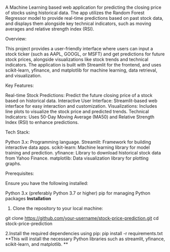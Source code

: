 A Machine Learning based web application for predicting the closing price of stocks using historical data. The app utilizes the Random Forest Regressor model to provide real-time predictions based on past stock data, and displays them alongside key technical indicators, such as moving averages and relative strength index (RSI).

Overview:

This project provides a user-friendly interface where users can input a stock ticker (such as AAPL, GOOGL, or MSFT) and get predictions for future stock prices, alongside visualizations like stock trends and technical indicators. The application is built with Streamlit for the frontend, and uses scikit-learn, yfinance, and matplotlib for machine learning, data retrieval, and visualization.

Key Features:

Real-time Stock Predictions: Predict the future closing price of a stock based on historical data.
Interactive User Interface: Streamlit-based web interface for easy interaction and customization.
Visualizations: Includes line plots to visualize the stock price and predicted trends.
Technical Indicators: Uses 50-Day Moving Average (MA50) and Relative Strength Index (RSI) to enhance predictions.

Tech Stack:

Python 3.x: Programming language.
Streamlit: Framework for building interactive data apps.
scikit-learn: Machine learning library for model training and prediction.
yfinance: Library to download historical stock data from Yahoo Finance.
matplotlib: Data visualization library for plotting graphs.


Prerequisites:

Ensure you have the following installed:

Python 3.x (preferably Python 3.7 or higher)
pip for managing Python packages
**Installation**
1. Clone the repository to your local machine:

git clone https://github.com/your-username/stock-price-prediction.git
cd stock-price-prediction

2.Install the required dependencies using pip:
pip install -r requirements.txt
**This will install the necessary Python libraries such as streamlit, yfinance, scikit-learn, and matplotlib.
**
